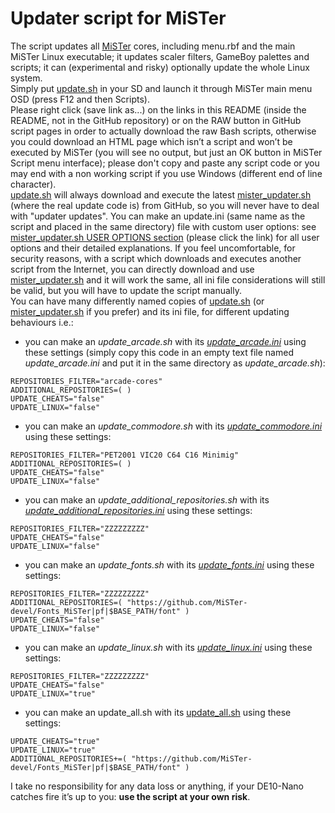 # Updater script for MiSTer
The script updates all [MiSTer](https://github.com/MiSTer-devel/Main_MiSTer/wiki) cores, including menu.rbf and the main MiSTer Linux executable; it updates scaler filters, GameBoy palettes and scripts; it can (experimental and risky) optionally update the whole Linux system.<br>
Simply put [update.sh](https://github.com/MiSTer-devel/Updater_script_MiSTer/blob/master/update.sh?raw=true) in your SD and launch it through MiSTer main menu OSD (press F12 and then Scripts).<br>
Please right click (save link as...) on the links in this README (inside the README, not in the GitHub repository) or on the RAW button in GitHub script pages in order to actually download the raw Bash scripts, otherwise you could download an HTML page which isn’t a script and won’t be executed by MiSTer (you will see no output, but just an OK button in MiSTer Script menu interface); please don't copy and paste any script code or you may end with a non working script if you use Windows (different end of line character).<br>
[update.sh](https://github.com/MiSTer-devel/Updater_script_MiSTer/blob/master/update.sh?raw=true) will always download and execute the latest [mister_updater.sh](https://github.com/MiSTer-devel/Updater_script_MiSTer/blob/master/mister_updater.sh?raw=true) (where the real update code is) from GitHub, so you will never have to deal with "updater updates". You can make an update.ini (same name as the script and placed in the same directory) file with custom user options: see [mister_updater.sh USER OPTIONS section](https://github.com/MiSTer-devel/Updater_script_MiSTer/blob/17d92baf23af14e18c05c313ed5100819b646b7b/mister_updater.sh#L79-L192) (please click the link) for all user options and their detailed explanations. If you feel uncomfortable, for security reasons, with a script which downloads and executes another script from the Internet, you can directly download and use [mister_updater.sh](https://github.com/MiSTer-devel/Updater_script_MiSTer/blob/master/mister_updater.sh?raw=true) and it will work the same, all ini file considerations will still be valid, but you will have to update the script manually.<br>
You can have many differently named copies of [update.sh](https://github.com/MiSTer-devel/Updater_script_MiSTer/blob/master/update.sh?raw=true) (or [mister_updater.sh](https://github.com/MiSTer-devel/Updater_script_MiSTer/blob/master/mister_updater.sh?raw=true) if you prefer) and its ini file, for different updating behaviours i.e.:<br>
- you can make an *update_arcade.sh* with its *[update_arcade.ini](https://github.com/MiSTer-devel/Updater_script_MiSTer/blob/master/examples/update_arcade.ini?raw=true)* using these settings (simply copy this code in an empty text file named *update_arcade.ini* and put it in the same directory as *update_arcade.sh*):
```
REPOSITORIES_FILTER="arcade-cores"
ADDITIONAL_REPOSITORIES=( )
UPDATE_CHEATS="false"
UPDATE_LINUX="false"
```
- you can make an *update_commodore.sh* with its *[update_commodore.ini](https://github.com/MiSTer-devel/Updater_script_MiSTer/blob/master/examples/update_commodore.ini?raw=true)* using these settings:
```
REPOSITORIES_FILTER="PET2001 VIC20 C64 C16 Minimig"
ADDITIONAL_REPOSITORIES=( )
UPDATE_CHEATS="false"
UPDATE_LINUX="false"
```
- you can make an *update_additional_repositories.sh* with its *[update_additional_repositories.ini](https://github.com/MiSTer-devel/Updater_script_MiSTer/blob/master/examples/update_additional_repositories.ini?raw=true)* using these settings:
```
REPOSITORIES_FILTER="ZZZZZZZZZ"
UPDATE_CHEATS="false"
UPDATE_LINUX="false"
```
- you can make an *update_fonts.sh* with its *[update_fonts.ini](https://github.com/MiSTer-devel/Updater_script_MiSTer/blob/master/examples/update_fonts.ini?raw=true)* using these settings:
```
REPOSITORIES_FILTER="ZZZZZZZZZ"
ADDITIONAL_REPOSITORIES=( "https://github.com/MiSTer-devel/Fonts_MiSTer|pf|$BASE_PATH/font" )
UPDATE_CHEATS="false"
UPDATE_LINUX="false"
```
- you can make an *update_linux.sh* with its *[update_linux.ini](https://github.com/MiSTer-devel/Updater_script_MiSTer/blob/master/examples/update_linux.ini?raw=true)* using these settings:
```
REPOSITORIES_FILTER="ZZZZZZZZZ"
UPDATE_CHEATS="false"
UPDATE_LINUX="true"
```
- you can make an update_all.sh with its [update_all.sh](https://github.com/MiSTer-devel/Updater_script_MiSTer/blob/master/examples/update_all.ini?raw=true) using these settings:
```
UPDATE_CHEATS="true"
UPDATE_LINUX="true"
ADDITIONAL_REPOSITORIES+=( "https://github.com/MiSTer-devel/Fonts_MiSTer|pf|$BASE_PATH/font" )

```
I take no responsibility for any data loss or anything, if your DE10-Nano catches fire it’s up to you: **use the script at your own risk**.
